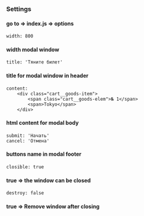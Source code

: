 ### Settings
#### go to => index.js => options
    width: 800
#### width modal window
    title: 'Тяните билет'
#### title for modal window in header
    content:
        <div class="cart__goods-item">
            <span class="cart__goods-elem">№ 1</span>
            <span>Tokyo</span>
        </div>
#### html content for modal body
    submit: 'Начать'
    cancel: 'Отмена'
#### buttons name in modal footer
    closible: true
#### true => the window can be closed
    destroy: false
#### true => Remove window after closing
